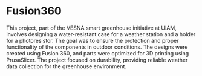 # Fusion360
This project, part of the VESNA smart greenhouse initiative at UIAM, involves designing a water-resistant case for a weather station and a holder for a photoresistor. The goal was to ensure the protection and proper functionality of the components in outdoor conditions. The designs were created using Fusion 360, and parts were optimized for 3D printing using PrusaSlicer. The project focused on durability, providing reliable weather data collection for the greenhouse environment.
